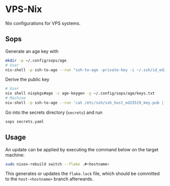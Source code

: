 # VPS-Nix

Nix configurations for VPS systems.

## Sops

Generate an age key with

```sh
mkdir -p ~/.config/sops/age
# User
nix-shell -p ssh-to-age --run "ssh-to-age -private-key -i ~/.ssh/id_ed25519 > ~/.config/sops/age/keys.txt"
```

Derive the public key

```sh
# User
nix shell nixpkgs#age -c age-keygen -y ~/.config/sops/age/keys.txt
# Machine
nix-shell -p ssh-to-age --run 'cat /etc/ssh/ssh_host_ed25519_key.pub | ssh-to-age'
```

Go into the secrets directory (`secrets`) and run

```sh
sops secrets.yaml
```

## Usage

An update can be applied by executing the command below on the target machine:

```sh
sudo nixos-rebuild switch --flake .#<hostname>
```

This generates or updates the `flake.lock` file, which should be committed to the `host-<hostname>` branch afterwards.
